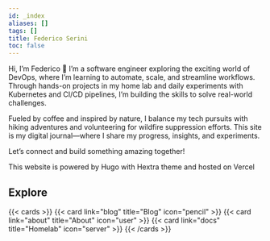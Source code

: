 ```yaml
---
id: _index
aliases: []
tags: []
title: Federico Serini
toc: false
---
```


Hi, I’m Federico 👋 I’m a software engineer exploring the exciting world of DevOps, where I’m learning to automate, scale, and streamline workflows. Through hands-on projects in my home lab and daily experiments with Kubernetes and CI/CD pipelines, I’m building the skills to solve real-world challenges.

Fueled by coffee and inspired by nature, I balance my tech pursuits with hiking adventures and volunteering for wildfire suppression efforts. This site is my digital journal—where I share my progress, insights, and experiments.

Let’s connect and build something amazing together!

This website is powered by Hugo with Hextra theme and hosted on Vercel

## Explore

{{< cards >}}
  {{< card link="blog" title="Blog" icon="pencil" >}}
  {{< card link="about" title="About" icon="user" >}}
  {{< card link="docs" title="Homelab" icon="server" >}}
{{< /cards >}}

<div>
  <script> window.va = window.va || function () { (window.vaq = window.vaq || []).push(arguments); };</script>
  <script defer src="/_vercel/insights/script.js"></script>
</div>
